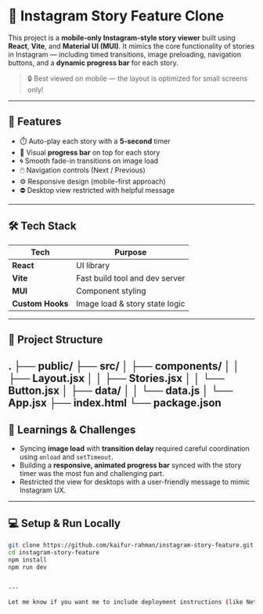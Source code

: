 # 📱 Instagram Story Feature Clone

This project is a **mobile-only Instagram-style story viewer** built using **React**, **Vite**, and **Material UI (MUI)**. It mimics the core functionality of stories in Instagram — including timed transitions, image preloading, navigation buttons, and a **dynamic progress bar** for each story.

> 🔒 Best viewed on mobile — the layout is optimized for small screens only!

---

## 🚀 Features

- ⏱️ Auto-play each story with a **5-second** timer
- 📶 Visual **progress bar** on top for each story
- 🌀 Smooth fade-in transitions on image load
- 🖱️ Navigation controls (Next / Previous)
- ⚙️ Responsive design (mobile-first approach)
- ⛔ Desktop view restricted with helpful message

---

## 🛠️ Tech Stack

| Tech            | Purpose                        |
|----------------|--------------------------------|
| **React**       | UI library                     |
| **Vite**        | Fast build tool and dev server |
| **MUI**         | Component styling              |
| **Custom Hooks**| Image load & story state logic |

---

## 📂 Project Structure

.
├── public/
├── src/
│ ├── components/
│ │ ├── Layout.jsx
│ │ ├── Stories.jsx
│ │ └── Button.jsx
│ ├── data/
│ │ └── data.js
│ └── App.jsx
├── index.html
└── package.json
---

## 🧠 Learnings & Challenges

- Syncing **image load** with **transition delay** required careful coordination using `onload` and `setTimeout`.
- Building a **responsive, animated progress bar** synced with the story timer was the most fun and challenging part.
- Restricted the view for desktops with a user-friendly message to mimic Instagram UX.

---

## 💻 Setup & Run Locally

```bash
git clone https://github.com/kaifur-rahman/instagram-story-feature.git
cd instagram-story-feature
npm install
npm run dev


---

Let me know if you want me to include deployment instructions (like Netlify/Vercel), or if you've used TypeScript or added animations with Framer Motion — I can tailor it accordingly.
